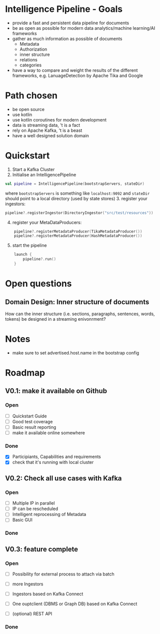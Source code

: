 # Intelligence Pipeline - Goals
* provide a fast and persistent data pipeline for documents
* be as open as possible for modern data analytics/machine learning/AI frameworks
* gather as much information as possible of documents
    * Metadata
    * Authorization
    * inner structure
    * relations
    * categories
* have a way to compare and weight the results of the different frameworks, e.g. LanuageDetection by Apache Tika and Google


# Path chosen
* be open source
* use kotlin
* use kotlin coroutines for modern development
* data is streaming data, 't is a fact
* rely on Apache Kafka, 't is a beast
* have a well designed solution domain

# Quickstart
1. Start a Kafka Cluster
2. Initialise an IntelligencePipeline
```kotlin
val pipeline = IntelligencePipeline(bootstrapServers, stateDir)
```
where `bootstrapServers` is something like `localhost:9092` and `stateDir` should point to a local directory (used by state stores)
3. register your ingestors:
```kotlin 
pipeline?.registerIngestor(DirectoryIngestor("src/test/resources"))
``` 
4. register your MetaDataProducers:
``` kotlin 
    pipeline?.registerMetadataProducer(TikaMetadataProducer())
    pipeline?.registerMetadataProducer(HashMetadataProducer())
``` 
5. start the pipeline
``` kotlin 
    launch {
        pipeline?.run()
    }
``` 


# Open questions

## Domain Design: Inner structure of documents
How can the inner structure (i.e. sections, paragraphs, sentences, words, tokens) be designed in a streaming enivonrment?

# Notes
- make sure to set advertised.host.name in the bootstrap config

# Roadmap
## V0.1: make it available on Github

### Open
- [ ]  Quickstart Guide
- [ ]  Good test coverage
- [ ]  Basic result reporting
- [ ]  make it available online somewhere

### Done
- [x] Participiants, Capabilities and requirements
- [x] check that it's running with local cluster

## V0.2: Check all use cases with Kafka

### Open
- [ ] Multiple IP in parallel
- [ ] IP can be rescheduled
- [ ] Intelligent reprocessing of Metadata
- [ ] Basic GUI

### Done


## V0.3: feature complete

### Open
- [ ] Possibility for external process to attach via batch
- [ ] more Ingestors
- [ ] Ingestors based on Kafka Connect
- [ ] One ouptclient (DBMS or Graph DB) based on Kafka Connect
- [ ] (optional) REST API


### Done
